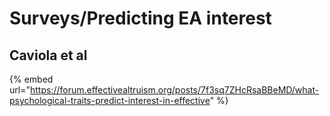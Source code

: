 # Surveys/Predicting  EA interest

## Caviola et al

{% embed url="https://forum.effectivealtruism.org/posts/7f3sq7ZHcRsaBBeMD/what-psychological-traits-predict-interest-in-effective" %}
